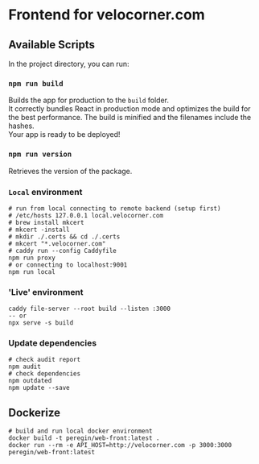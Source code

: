 # Frontend for velocorner.com

## Available Scripts
In the project directory, you can run:

### `npm run build`
Builds the app for production to the `build` folder.<br />
It correctly bundles React in production mode and optimizes the build for the best performance.
The build is minified and the filenames include the hashes.<br />
Your app is ready to be deployed!

### `npm run version`
Retrieves the version of the package.

### `Local` environment
```shell script
# run from local connecting to remote backend (setup first)
# /etc/hosts 127.0.0.1 local.velocorner.com
# brew install mkcert
# mkcert -install
# mkdir ./.certs && cd ./.certs
# mkcert "*.velocorner.com"
# caddy run --config Caddyfile
npm run proxy
# or connecting to localhost:9001
npm run local
```

### 'Live' environment
```shell
caddy file-server --root build --listen :3000
-- or
npx serve -s build
```

### Update dependencies
```shell script
# check audit report
npm audit
# check dependencies
npm outdated
npm update --save
```

## Dockerize
```shell script
# build and run local docker environment
docker build -t peregin/web-front:latest .
docker run --rm -e API_HOST=http://velocorner.com -p 3000:3000 peregin/web-front:latest
```